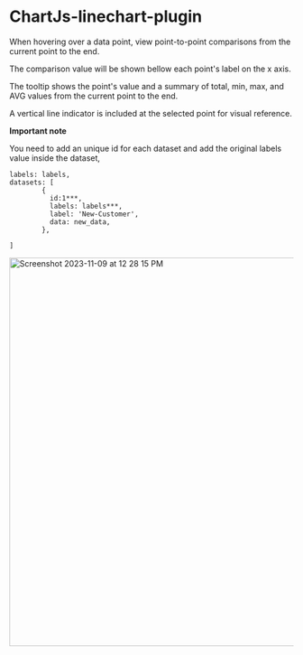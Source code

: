 # ChartJs-linechart-plugin

When hovering over a data point, view point-to-point comparisons from the current point to the end.

The comparison value will be shown bellow each point's label on the x axis.

The tooltip shows the point's value and a summary of total, min, max, and AVG values from the current point to the end.

A vertical line indicator is included at the selected point for visual reference.


**Important note** 

You need to add an unique id for each dataset and add the original labels value inside the dataset,
```
labels: labels,
datasets: [
        {
          id:1***,
          labels: labels***,
          label: 'New-Customer',
          data: new_data,
        },

]
```
<img width="688" alt="Screenshot 2023-11-09 at 12 28 15 PM" src="https://github.com/shaogatalam/Chart-Js-linechart-plugin/assets/24977879/10f6f201-24d7-4bd7-a983-4f198dd8602e">


